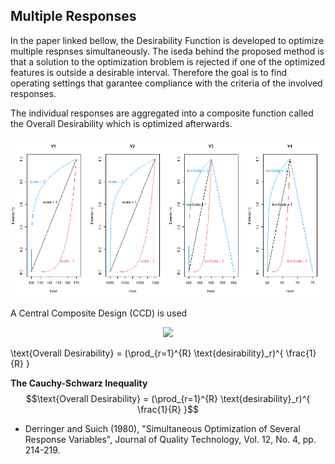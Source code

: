 ## Multiple Responses

In the paper linked bellow, the Desirability Function is developed to optimize multiple respnses simultaneously.
The iseda behind the proposed method is that a solution to the optimization broblem is rejected if one of the optimized features is outside a desirable interval. Therefore the goal is to find operating settings that garantee compliance with the criteria of the involved responses.

The individual responses are aggregated into a composite function called the Overall Desirability which is optimized afterwards.
<p align="center">
  <img src="single_desirabilities.png">
</p>

A Central Composite Design (CCD) is used 
<p align="center">
  <img src="Plot_Desirability.gif">
</p>

\text{Overall Desirability} = (\prod_{r=1}^{R} \text{desirability}_r)^{ \frac{1}{R} }

**The Cauchy-Schwarz Inequality**
$$\text{Overall Desirability} = (\prod_{r=1}^{R} \text{desirability}_r)^{ \frac{1}{R} }$$

* Derringer and Suich (1980), "Simultaneous Optimization of Several Response Variables", 
Journal of Quality Technology, Vol. 12, No. 4, pp. 214-219.